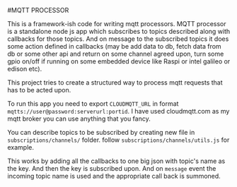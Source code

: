 #MQTT PROCESSOR

This is a framework-ish code for writing mqtt processors.
MQTT processor is a standalone node js app which subscribes to topics described along with callbacks for those topics.
And on message to the subscribed topics it does some action defined in callbacks (may be add data to db, fetch data from db or some other api and return on some channel agreed upon, turn some gpio on/off if running on some embedded device like Raspi or intel galileo or edison etc).

This project tries to create a structured way to process mqtt requests that has to be acted upon.

To run this app you need to export `CLOUDMQTT_URL` in format `mqtts://user@password:serverurl:portid`.
I have used cloudmqtt.com as my mqtt broker you can use anything that you fancy.

You can describe topics to be subscribed by creating new file in `subscriptions/channels/` folder.
follow `subscriptions/channels/utils.js` for example.

This works by adding all the callbacks to one big json with topic's name as the key.
And then the key is subscribed upon. And on `message` event the incoming topic name is used and the appropriate call back is summoned.

